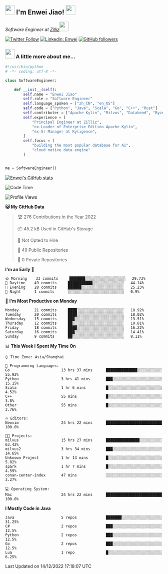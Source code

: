 <h2><img src="https://emojis.slackmojis.com/emojis/images/1531849430/4246/blob-sunglasses.gif?1531849430" width="30"/> I'm  Enwei Jiao! <img src="https://media.giphy.com/media/juBt25nT1KGys/giphy.gif" width=30> </h2>
<!-- <img align='right' src="https://media.giphy.com/media/M9gbBd9nbDrOTu1Mqx/giphy.gif" width="230"> -->
<p><em>Software Engineer at <a href="https://zilliz.com/">Zilliz</a><img src="https://media.giphy.com/media/WUlplcMpOCEmTGBtBW/giphy.gif" width="30"></em></p>

[![Twitter Follow](https://img.shields.io/twitter/follow/misteranmol?label=Follow)](https://twitter.com/intent/follow?screen_name=EnweiJiao)
[![Linkedin: Enwei](https://img.shields.io/badge/-enwei-blue?style=&logo=Linkedin&logoColor=white&link=https://www.linkedin.com/in/enwei-jiao-41192a97)](https://www.linkedin.com/in/enwei-jiao-41192a97/)
[![GitHub followers](https://img.shields.io/github/followers/jiaoew1991?label=Follow&style=social)](https://github.com/jiaoew1991)


### <img src="https://media.giphy.com/media/VgCDAzcKvsR6OM0uWg/giphy.gif" width="30"> A little more about me...  

```python
#!/usr/bin/python
# -*- coding: utf-8 -*-

class SoftwareEngineer:

    def __init__(self):
        self.name = "Enwei Jiao"
        self.role = "Software Engineer"
        self.language_spoken = ["zh_CN", "en_US"]
        self.code = ["Python", "Java", "Scala", "Go", "C++", "Rust"]
        self.contributer = ["Apache Kylin", "Milvus", "Databend", "Byzer-Lang"]
        self.experience = [
            "Principal Engineer at Zilliz",
            "ex-Leader of Enterprise Edition Apache Kylin",
            "ex-Sr Manager at Kyligence",
        ]
        self.focus = [
            "building the most popular database for AI",
            "cloud native data engine"
        ]


me = SoftwareEngineer()
```

[![Enwei's GitHub stats](https://github-readme-stats.vercel.app/api?username=jiaoew1991&count_private=true&show_icons=true)](https://github.com/jiaoew1991/jiaoew1991)

<!-- [![Top Langs](https://github-readme-stats.vercel.app/api/top-langs/?username=jiaoew1991&layout=compact)](https://github.com/jiaoew1991/jiaoew1991) -->

<!--START_SECTION:waka-->
![Code Time](http://img.shields.io/badge/Code%20Time-373%20hrs%2029%20mins-blue)

![Profile Views](http://img.shields.io/badge/Profile%20Views-0-blue)

**🐱 My GitHub Data** 

> 🏆 276 Contributions in the Year 2022
 > 
> 📦 45.2 kB Used in GitHub's Storage 
 > 
> 🚫 Not Opted to Hire
 > 
> 📜 49 Public Repositories 
 > 
> 🔑 0 Private Repositories  
 > 
**I'm an Early 🐤** 

```text
🌞 Morning    33 commits     ███████░░░░░░░░░░░░░░░░░░   29.73% 
🌆 Daytime    49 commits     ███████████░░░░░░░░░░░░░░   44.14% 
🌃 Evening    28 commits     ██████░░░░░░░░░░░░░░░░░░░   25.23% 
🌙 Night      1 commits      ░░░░░░░░░░░░░░░░░░░░░░░░░   0.9%

```
📅 **I'm Most Productive on Monday** 

```text
Monday       21 commits     ████░░░░░░░░░░░░░░░░░░░░░   18.92% 
Tuesday      20 commits     ████░░░░░░░░░░░░░░░░░░░░░   18.02% 
Wednesday    15 commits     ███░░░░░░░░░░░░░░░░░░░░░░   13.51% 
Thursday     12 commits     ██░░░░░░░░░░░░░░░░░░░░░░░   10.81% 
Friday       18 commits     ████░░░░░░░░░░░░░░░░░░░░░   16.22% 
Saturday     16 commits     ███░░░░░░░░░░░░░░░░░░░░░░   14.41% 
Sunday       9 commits      ██░░░░░░░░░░░░░░░░░░░░░░░   8.11%

```


📊 **This Week I Spent My Time On** 

```text
⌚︎ Time Zone: Asia/Shanghai

💬 Programming Languages: 
Go                       13 hrs 37 mins      ██████████████░░░░░░░░░░░   55.92% 
Python                   3 hrs 41 mins       ███░░░░░░░░░░░░░░░░░░░░░░   15.15% 
Scala                    1 hr 6 mins         █░░░░░░░░░░░░░░░░░░░░░░░░   4.52% 
C++                      55 mins             █░░░░░░░░░░░░░░░░░░░░░░░░   3.8% 
Other                    55 mins             █░░░░░░░░░░░░░░░░░░░░░░░░   3.76%

🔥 Editors: 
Neovim                   24 hrs 22 mins      █████████████████████████   100.0%

🐱‍💻 Projects: 
milvus                   15 hrs 27 mins      ███████████████░░░░░░░░░░   63.42% 
milvus2                  3 hrs 34 mins       ███░░░░░░░░░░░░░░░░░░░░░░   14.65% 
Unknown Project          1 hr 13 mins        █░░░░░░░░░░░░░░░░░░░░░░░░   5.02% 
spark                    1 hr 7 mins         █░░░░░░░░░░░░░░░░░░░░░░░░   4.59% 
conan-center-index       47 mins             ░░░░░░░░░░░░░░░░░░░░░░░░░   3.27%

💻 Operating System: 
Mac                      24 hrs 22 mins      █████████████████████████   100.0%

```

**I Mostly Code in Java** 

```text
Java                     5 repos             ███████░░░░░░░░░░░░░░░░░░   31.25% 
C#                       2 repos             ███░░░░░░░░░░░░░░░░░░░░░░   12.5% 
Python                   2 repos             ███░░░░░░░░░░░░░░░░░░░░░░   12.5% 
Go                       2 repos             ███░░░░░░░░░░░░░░░░░░░░░░   12.5% 
Lua                      1 repo              █░░░░░░░░░░░░░░░░░░░░░░░░   6.25%

```



 Last Updated on 14/12/2022 17:18:07 UTC
<!--END_SECTION:waka-->
